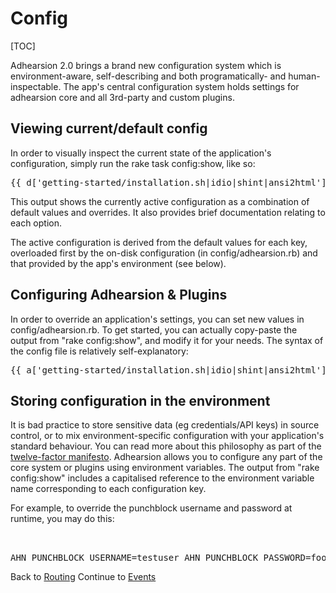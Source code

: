 # Config

[TOC]

Adhearsion 2.0 brings a brand new configuration system which is environment-aware, self-describing and both programatically- and human-inspectable. The app's central configuration system holds settings for adhearsion core and all 3rd-party and custom plugins.

## Viewing current/default config

In order to visually inspect the current state of the application's configuration, simply run the rake task config:show, like so:

<pre class="terminal">
{{ d['getting-started/installation.sh|idio|shint|ansi2html']['rake-config-show'] }}
</pre>

This output shows the currently active configuration as a combination of default values and overrides. It also provides brief documentation relating to each option.

The active configuration is derived from the default values for each key, overloaded first by the on-disk configuration (in config/adhearsion.rb) and that provided by the app's environment (see below).

## Configuring Adhearsion & Plugins

In order to override an application's settings, you can set new values in config/adhearsion.rb. To get started, you can actually copy-paste the output from "rake config:show", and modify it for your needs. The syntax of the config file is relatively self-explanatory:

<pre class="brush: ruby;">
{{ a['getting-started/installation.sh|idio|shint|ansi2html']['create-app:files:source/getting-started/myapp/config/adhearsion.rb'] }}
</pre>

## Storing configuration in the environment

It is bad practice to store sensitive data (eg credentials/API keys) in source control, or to mix environment-specific configuration with your application's standard behaviour. You can read more about this philosophy as part of the [twelve-factor manifesto](http://www.12factor.net/config). Adhearsion allows you to configure any part of the core system or plugins using environment variables. The output from "rake config:show" includes a capitalised reference to the environment variable name corresponding to each configuration key.

For example, to override the punchblock username and password at runtime, you may do this:

<pre class="terminal">
  <br/>
AHN_PUNCHBLOCK_USERNAME=testuser AHN_PUNCHBLOCK_PASSWORD=foobar ahn start .
</pre>

<div class='docs-progress-nav'>
  <span class='back'>
    Back to <a href="/docs/routing">Routing</a>
  </span>
  <span class='forward'>
    Continue to <a href="/docs/events">Events</a>
  </span>
</div>
